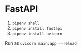 # FastAPI

1. `pipenv shell`
2. `pipenv install fastapi`
3. `pipenv install uvicorn`

Run as `uvicorn main:app --reload`